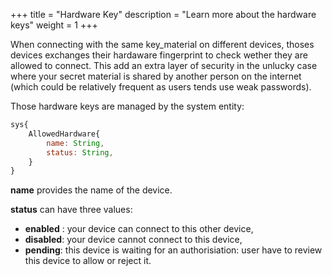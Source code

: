 +++
title = "Hardware Key"
description = "Learn more about the hardware keys"
weight = 1
+++

When connecting with the same key_material on different devices, thoses devices exchanges their hardaware fingerprint to check wether they are allowed to connect.
This add an extra layer of security in the unlucky case where your secret material is shared by another person on the internet (which could be relatively frequent as users tends use weak passwords).

Those hardware keys are managed by the system entity: 
```js
sys{
    AllowedHardware{
        name: String,
        status: String, 
    }
}
```

**name** provides the name of the device.

**status** can have three values:
- **enabled** : your device can connect to this other device, 
- **disabled**: your device cannot connect to this device,
- **pending**: this device is waiting for an authorisiation: user have to review this device to allow or reject it.
